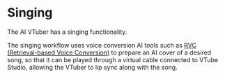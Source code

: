 # Singing

The AI VTuber has a singing functionality.

The singing workflow uses voice conversion AI tools such as [RVC (Retrieval-based Voice Conversion)](https://github.com/RVC-Project/Retrieval-based-Voice-Conversion-WebUI/blob/main/docs/en/README.en.md) to prepare an AI cover of a desired song, so that it can be played through a virtual cable connected to VTube Studio, allowing the VTuber to lip sync along with the song.
